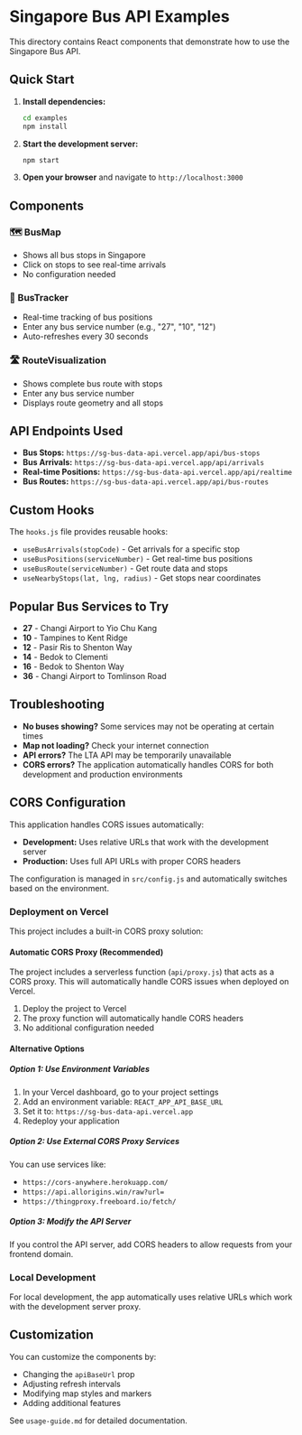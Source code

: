 # Singapore Bus API Examples

This directory contains React components that demonstrate how to use the Singapore Bus API.

## Quick Start

1. **Install dependencies:**
   ```bash
   cd examples
   npm install
   ```

2. **Start the development server:**
   ```bash
   npm start
   ```

3. **Open your browser** and navigate to `http://localhost:3000`

## Components

### 🗺️ BusMap
- Shows all bus stops in Singapore
- Click on stops to see real-time arrivals
- No configuration needed

### 🚌 BusTracker  
- Real-time tracking of bus positions
- Enter any bus service number (e.g., "27", "10", "12")
- Auto-refreshes every 30 seconds

### 🛣️ RouteVisualization
- Shows complete bus route with stops
- Enter any bus service number
- Displays route geometry and all stops

## API Endpoints Used

- **Bus Stops:** `https://sg-bus-data-api.vercel.app/api/bus-stops`
- **Bus Arrivals:** `https://sg-bus-data-api.vercel.app/api/arrivals`
- **Real-time Positions:** `https://sg-bus-data-api.vercel.app/api/realtime`
- **Bus Routes:** `https://sg-bus-data-api.vercel.app/api/bus-routes`

## Custom Hooks

The `hooks.js` file provides reusable hooks:
- `useBusArrivals(stopCode)` - Get arrivals for a specific stop
- `useBusPositions(serviceNumber)` - Get real-time bus positions
- `useBusRoute(serviceNumber)` - Get route data and stops
- `useNearbyStops(lat, lng, radius)` - Get stops near coordinates

## Popular Bus Services to Try

- **27** - Changi Airport to Yio Chu Kang
- **10** - Tampines to Kent Ridge
- **12** - Pasir Ris to Shenton Way
- **14** - Bedok to Clementi
- **16** - Bedok to Shenton Way
- **36** - Changi Airport to Tomlinson Road

## Troubleshooting

- **No buses showing?** Some services may not be operating at certain times
- **Map not loading?** Check your internet connection
- **API errors?** The LTA API may be temporarily unavailable
- **CORS errors?** The application automatically handles CORS for both development and production environments

## CORS Configuration

This application handles CORS issues automatically:
- **Development:** Uses relative URLs that work with the development server
- **Production:** Uses full API URLs with proper CORS headers

The configuration is managed in `src/config.js` and automatically switches based on the environment.

### Deployment on Vercel

This project includes a built-in CORS proxy solution:

#### Automatic CORS Proxy (Recommended)
The project includes a serverless function (`api/proxy.js`) that acts as a CORS proxy. This will automatically handle CORS issues when deployed on Vercel.

1. Deploy the project to Vercel
2. The proxy function will automatically handle CORS headers
3. No additional configuration needed

#### Alternative Options

##### Option 1: Use Environment Variables
1. In your Vercel dashboard, go to your project settings
2. Add an environment variable: `REACT_APP_API_BASE_URL`
3. Set it to: `https://sg-bus-data-api.vercel.app`
4. Redeploy your application

##### Option 2: Use External CORS Proxy Services
You can use services like:
- `https://cors-anywhere.herokuapp.com/`
- `https://api.allorigins.win/raw?url=`
- `https://thingproxy.freeboard.io/fetch/`

##### Option 3: Modify the API Server
If you control the API server, add CORS headers to allow requests from your frontend domain.

### Local Development
For local development, the app automatically uses relative URLs which work with the development server proxy.

## Customization

You can customize the components by:
- Changing the `apiBaseUrl` prop
- Adjusting refresh intervals
- Modifying map styles and markers
- Adding additional features

See `usage-guide.md` for detailed documentation. 